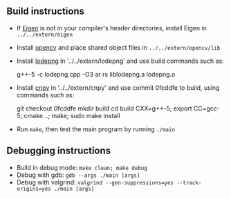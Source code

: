 
## Build instructions

* If [Eigen](https://eigen.tuxfamily.org/dox/GettingStarted.html) is not in your compiler's header directories, install Eigen in `../../extern/eigen`
* Install [opencv](https://docs.opencv.org/2.4/doc/tutorials/introduction/linux_install/linux_install.html) and place shared object files in `../../extern/opencv/lib`
* Install [lodepng](https://github.com/lvandeve/lodepng) in '../../extern/lodepng' and use build commands such as:

    g++-5 -c lodepng.cpp -O3
    ar rs liblodepng.a lodepng.o
    
* Install [cnpy](https://github.com/rogersce/cnpy) in '../../extern/cnpy' and use commit 0fcddfe to build, using commands such as: 
    
    git checkout 0fcddfe
    mkdir build
    cd build
    CXX=g++-5; export CC=gcc-5; cmake ..; make; sudo make install
    
* Run `make`, then test the main program by running `./main`

## Debugging instructions

* Build in debug mode: `make clean; make debug`
* Debug with gdb: `gdb --args ./main [args]`
* Debug with valgrind: `valgrind --gen-suppressions=yes --track-origins=yes ./main [args]`

